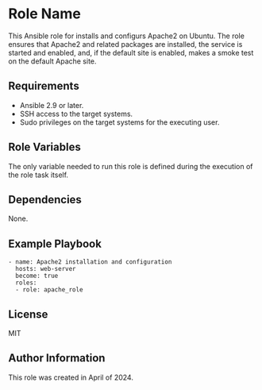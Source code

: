 Role Name
=========

This Ansible role for installs and configurs Apache2 on Ubuntu. The role ensures that Apache2 and related packages are installed, the service is started and enabled, and, if the default site is enabled, makes a smoke test on the default Apache site.

Requirements
------------

- Ansible 2.9 or later.
- SSH access to the target systems.
- Sudo privileges on the target systems for the executing user.

Role Variables
--------------

The only variable needed to run this role is defined during the execution of the role task itself.

Dependencies
------------

None.

Example Playbook
----------------

    - name: Apache2 installation and configuration 
      hosts: web-server
      become: true
      roles: 
      - role: apache_role

License
-------

MIT

Author Information
------------------

This role was created in April of 2024.